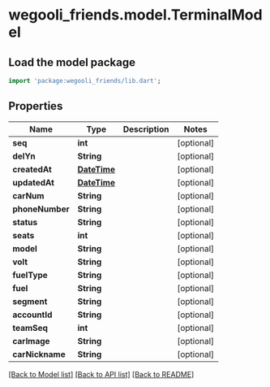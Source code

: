 # wegooli_friends.model.TerminalModel

## Load the model package

```dart
import 'package:wegooli_friends/lib.dart';
```

## Properties

| Name            | Type                        | Description | Notes      |
| --------------- | --------------------------- | ----------- | ---------- |
| **seq**         | **int**                     |             | [optional] |
| **delYn**       | **String**                  |             | [optional] |
| **createdAt**   | [**DateTime**](DateTime.md) |             | [optional] |
| **updatedAt**   | [**DateTime**](DateTime.md) |             | [optional] |
| **carNum**      | **String**                  |             | [optional] |
| **phoneNumber** | **String**                  |             | [optional] |
| **status**      | **String**                  |             | [optional] |
| **seats**       | **int**                     |             | [optional] |
| **model**       | **String**                  |             | [optional] |
| **volt**        | **String**                  |             | [optional] |
| **fuelType**    | **String**                  |             | [optional] |
| **fuel**        | **String**                  |             | [optional] |
| **segment**     | **String**                  |             | [optional] |
| **accountId**   | **String**                  |             | [optional] |
| **teamSeq**     | **int**                     |             | [optional] |
| **carImage**    | **String**                  |             | [optional] |
| **carNickname** | **String**                  |             | [optional] |

[[Back to Model list]](../README.md#documentation-for-models)
[[Back to API list]](../README.md#documentation-for-api-endpoints)
[[Back to README]](../README.md)
